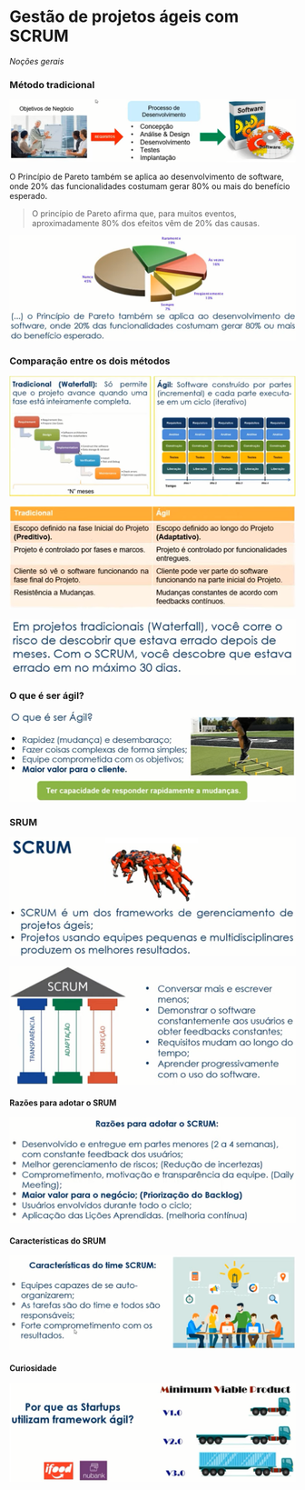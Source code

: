 # Gestão de projetos ágeis com SCRUM
_Noções gerais_


### Método tradicional

<p align="center">
  <img src="./img/v01f01.png">
</p>
O Princípio de Pareto também se aplica ao desenvolvimento de software, onde 20% das funcionalidades costumam gerar 80% ou mais do benefício esperado.

> O princípio de Pareto afirma que, para muitos eventos, aproximadamente 80% dos efeitos vêm de 20% das causas.

<p align="center">
  <img src="./img/v01f02.png">
</p>



### Comparação entre os dois métodos

<p align="center">
  <img src="./img/v01f03.png">
</p>
<p align="center">
  <img src="./img/v01f04.png">
</p>
<p align="center">
  <img src="./img/v01f05.png">
</p>

### O que é ser ágil?

<p align="center">
  <img src="./img/v01f06.png">
</p>

### SRUM

<p align="center">
  <img src="./img/v01f07.png">
</p>
<p align="center">
  <img src="./img/v01f08.png">
</p>

#### Razões para adotar o SRUM

<p align="center">
  <img src="./img/v01f09.png">
</p>

#### Características do SRUM

<p align="center">
  <img src="./img/v01f10.png">
</p>

#### Curiosidade

<p align="center">
  <img src="./img/v01f11.png">
</p>
